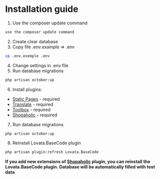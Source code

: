 # Installation guide

1. Use the composer update command
```bash
use the composer update command
```
2. Create clear database
3. Copy file .env.example => .env
```bash
cp .env.exemple .env
```
4. Change settings in .env file
5. Run database migrations
```bash
php artisan october:up
```
6. Install plugins:
  * [Static Pages](http://octobercms.com/plugin/rainlab-pages) - required
  * [Translate](http://octobercms.com/plugin/rainlab-translate) - required
  * [Toolbox](http://octobercms.com/plugin/lovata-toolbox) - required
  * [Shopaholic](http://octobercms.com/plugin/lovata-shopaholic) - required
7. Run database migrations
```bash
php artisan october:up
```
8. Reinstall Lovata.BaseCode plugin
```bash
php artisan plugin:refresh Lovata.BaseCode
```

**If you add new extensions of [Shopaholic](http://octobercms.com/plugin/lovata-shopaholic) plugin, you can reinstall the Lovata.BaseCode plugin.
Database will be automatically filled with test data**